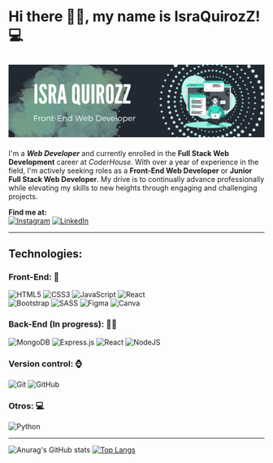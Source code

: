 # Hi there 👋🏽, my name is IsraQuirozZ! 💻

![Portada Readme](https://github.com/IsraQuirozZ/IsraQuirozZ/blob/main/portadaReadme.png)
---
I'm a ***Web Developer*** and currently enrolled in the
**Full Stack Web Development** career at *CoderHouse*. With
over a year of experience in the field, I'm actively seeking roles as a **Front-End Web Developer** or **Junior Full Stack Web Developer**. My drive is to continually advance professionally while elevating my skills to new heights through engaging and challenging projects.

**Find me at:**\
[![Instagram](https://img.shields.io/badge/Instagram-%23E4405F.svg?style=for-the-badge&logo=Instagram&logoColor=white)](https://www.instagram.com/isra_quirozz/)
[![LinkedIn](https://img.shields.io/badge/linkedin-%230077B5.svg?style=for-the-badge&logo=linkedin&logoColor=white)](https://www.linkedin.com/in/israel-quiroz-de-zaldo-763192203)

---

## Technologies:
### **Front-End**: 🚀
  ![HTML5](https://img.shields.io/badge/html5-%23E34F26.svg?style=for-the-badge&logo=html5&logoColor=white)
  ![CSS3](https://img.shields.io/badge/css3-%231572B6.svg?style=for-the-badge&logo=css3&logoColor=white)
  ![JavaScript](https://img.shields.io/badge/javascript-%23323330.svg?style=for-the-badge&logo=javascript&logoColor=%23F7DF1E)
  ![React](https://img.shields.io/badge/react-%2320232a.svg?style=for-the-badge&logo=react&logoColor=%2361DAFB)\
  ![Bootstrap](https://img.shields.io/badge/bootstrap-%23563D7C.svg?style=for-the-badge&logo=bootstrap&logoColor=white)
  ![SASS](https://img.shields.io/badge/SASS-hotpink.svg?style=for-the-badge&logo=SASS&logoColor=white)
  ![Figma](https://img.shields.io/badge/figma-%23F24E1E.svg?style=for-the-badge&logo=figma&logoColor=white)
  ![Canva](https://img.shields.io/badge/Canva-%2300C4CC.svg?style=for-the-badge&logo=Canva&logoColor=white)

### **Back-End** (In progress): 🐱‍👤

  ![MongoDB](https://img.shields.io/badge/MongoDB-%234ea94b.svg?style=for-the-badge&logo=mongodb&logoColor=white)
  ![Express.js](https://img.shields.io/badge/express.js-%23404d59.svg?style=for-the-badge&logo=express&logoColor=%2361DAFB)
  ![React](https://img.shields.io/badge/react-%2320232a.svg?style=for-the-badge&logo=react&logoColor=%2361DAFB)
  ![NodeJS](https://img.shields.io/badge/node.js-6DA55F?style=for-the-badge&logo=node.js&logoColor=white)


### **Version control**: ⌚

  ![Git](https://img.shields.io/badge/git-%23F05033.svg?style=for-the-badge&logo=git&logoColor=white)
  ![GitHub](https://img.shields.io/badge/github-%23121011.svg?style=for-the-badge&logo=github&logoColor=white)

### **Otros**: 💻 

  ![Python](https://img.shields.io/badge/python-3670A0?style=for-the-badge&logo=python&logoColor=ffdd54)

---

![Anurag's GitHub stats](https://github-readme-stats.vercel.app/api?username=IsraQuirozZ&show_icons=true&theme=dark&title_color=42f5a1)
[![Top Langs](https://github-readme-stats.vercel.app/api/top-langs/?username=IsraQuirozZ&layout=compact&theme=dark&hide_border=true)](https://github.com/anuraghazra/github-readme-stats)
